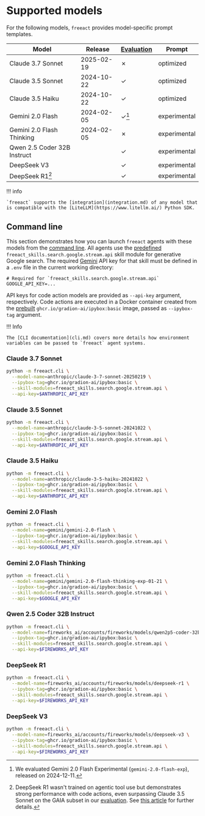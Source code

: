 # Supported models

For the following models, `freeact` provides model-specific prompt templates.

| Model                       | Release    | [Evaluation](evaluation.md) | Prompt |
|-----------------------------|------------|-----------|--------------|
| Claude 3.7 Sonnet           | 2025-02-19 | ✗         | optimized    |
| Claude 3.5 Sonnet           | 2024-10-22 | ✓         | optimized    |
| Claude 3.5 Haiku            | 2024-10-22 | ✓         | optimized    |
| Gemini 2.0 Flash            | 2024-02-05 | ✓[^1]     | experimental |
| Gemini 2.0 Flash Thinking   | 2024-02-05 | ✗         | experimental |
| Qwen 2.5 Coder 32B Instruct |            | ✓         | experimental |
| DeepSeek V3                 |            | ✓         | experimental |
| DeepSeek R1[^2]             |            | ✓         | experimental |

[^1]: We evaluated Gemini 2.0 Flash Experimental (`gemini-2.0-flash-exp`), released on 2024-12-11.
[^2]: DeepSeek R1 wasn't trained on agentic tool use but demonstrates strong performance with code actions, even surpassing Claude 3.5 Sonnet on the GAIA subset in our [evaluation](evaluation.md). See [this article](https://krasserm.github.io/2025/02/05/deepseek-r1-agent/) for further details. 

!!! info

    `freeact` supports the [integration](integration.md) of any model that is compatible with the [LiteLLM](https://www.litellm.ai/) Python SDK.

## Command line

This section demonstrates how you can launch `freeact` agents with these models from the [command line](cli.md). All agents use the [predefined](https://gradion-ai.github.io/freeact-skills/) `freeact_skills.search.google.stream.api` skill module for generative Google search. The required [Gemini](https://aistudio.google.com/app/apikey) API key for that skill must be defined in a `.env` file in the current working directory:

```env title=".env"
# Required for `freeact_skills.search.google.stream.api`
GOOGLE_API_KEY=...
```

API keys for code action models are provided as `--api-key` argument, respectively. Code actions are executed in a Docker container created from the [prebuilt](environment.md#prebuilt-docker-images) `ghcr.io/gradion-ai/ipybox:basic` image, passed as `--ipybox-tag` argument.

!!! Info

    The [CLI documentation](cli.md) covers more details how environment variables can be passed to `freeact` agent systems.

### Claude 3.7 Sonnet

```bash
python -m freeact.cli \
  --model-name=anthropic/claude-3-7-sonnet-20250219 \
  --ipybox-tag=ghcr.io/gradion-ai/ipybox:basic \
  --skill-modules=freeact_skills.search.google.stream.api \
  --api-key=$ANTHROPIC_API_KEY
```

### Claude 3.5 Sonnet

```bash
python -m freeact.cli \
  --model-name=anthropic/claude-3-5-sonnet-20241022 \
  --ipybox-tag=ghcr.io/gradion-ai/ipybox:basic \
  --skill-modules=freeact_skills.search.google.stream.api \
  --api-key=$ANTHROPIC_API_KEY
```

### Claude 3.5 Haiku

```bash
python -m freeact.cli \
  --model-name=anthropic/claude-3-5-haiku-20241022 \
  --ipybox-tag=ghcr.io/gradion-ai/ipybox:basic \
  --skill-modules=freeact_skills.search.google.stream.api \
  --api-key=$ANTHROPIC_API_KEY
```

### Gemini 2.0 Flash

```bash
python -m freeact.cli \
  --model-name=gemini/gemini-2.0-flash \
  --ipybox-tag=ghcr.io/gradion-ai/ipybox:basic \
  --skill-modules=freeact_skills.search.google.stream.api \
  --api-key=$GOOGLE_API_KEY
```

### Gemini 2.0 Flash Thinking

```bash
python -m freeact.cli \
  --model-name=gemini/gemini-2.0-flash-thinking-exp-01-21 \
  --ipybox-tag=ghcr.io/gradion-ai/ipybox:basic \
  --skill-modules=freeact_skills.search.google.stream.api \
  --api-key=$GOOGLE_API_KEY
```

### Qwen 2.5 Coder 32B Instruct

```bash
python -m freeact.cli \
  --model-name=fireworks_ai/accounts/fireworks/models/qwen2p5-coder-32b-instruct \
  --ipybox-tag=ghcr.io/gradion-ai/ipybox:basic \
  --skill-modules=freeact_skills.search.google.stream.api \
  --api-key=$FIREWORKS_API_KEY
```

### DeepSeek R1

```bash
python -m freeact.cli \
  --model-name=fireworks_ai/accounts/fireworks/models/deepseek-r1 \
  --ipybox-tag=ghcr.io/gradion-ai/ipybox:basic \
  --skill-modules=freeact_skills.search.google.stream.api \
  --api-key=$FIREWORKS_API_KEY
```

### DeepSeek V3

```bash
python -m freeact.cli \
  --model-name=fireworks_ai/accounts/fireworks/models/deepseek-v3 \
  --ipybox-tag=ghcr.io/gradion-ai/ipybox:basic \
  --skill-modules=freeact_skills.search.google.stream.api \
  --api-key=$FIREWORKS_API_KEY
```
